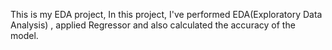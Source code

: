 This is my EDA project,
In this project, I've performed EDA(Exploratory Data Analysis) , applied Regressor and also calculated the accuracy of the model.
